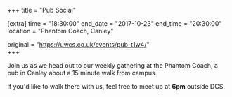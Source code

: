 +++
title = "Pub Social"

[extra]
time = "18:30:00"
end_date = "2017-10-23"
end_time = "20:30:00"
location = "Phantom Coach, Canley"

original = "https://uwcs.co.uk/events/pub-t1w4/"    
+++

Join us as we head out to our weekly gathering at the Phantom Coach, a pub in Canley about a 15 minute walk from campus.

  

If you'd like to walk there with us, feel free to meet up at **6pm** outside DCS.

